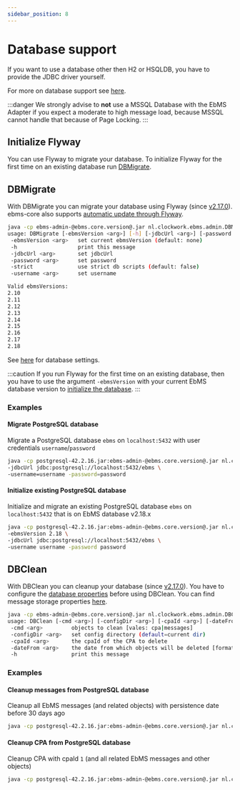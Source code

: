 ```yaml
---
sidebar_position: 8
---
```


# Database support

If you want to use a database other then H2 or HSQLDB, you have to provide the JDBC driver yourself.

For more on database support see [here](/ebms-core/database.md).

:::danger
We strongly advise to **not** use a MSSQL Database with the EbMS Adapter if you expect a moderate to high message load, because MSSQL cannot handle that because of Page Locking.
:::

## Initialize Flyway

You can use Flyway to migrate your database. To initialize Flyway for the first time on an existing database run [DBMigrate](#dbmigrate).

## DBMigrate

With DBMigrate you can migrate your database using Flyway (since [v2.17.0](/ebms-core/release.md#ebms-core-2170jar)). ebms-core also supports [automatic update through Flyway](/ebms-core/database.md#flyway).

```sh
java -cp ebms-admin-@ebms.core.version@.jar nl.clockwork.ebms.admin.DBMigrate -h
usage: DBMigrate [-ebmsVersion <arg>] [-h] [-jdbcUrl <arg>] [-password <arg>] [-strict] [-username <arg>]
 -ebmsVersion <arg>   set current ebmsVersion (default: none)
 -h                   print this message
 -jdbcUrl <arg>       set jdbcUrl
 -password <arg>      set password
 -strict              use strict db scripts (default: false)
 -username <arg>      set username

Valid ebmsVersions:
2.10
2.11
2.12
2.13
2.14
2.15
2.16
2.17
2.18
```

See [here](/ebms-core/database.md) for database settings.  

:::caution
If you run Flyway for the first time on an existing database, then you have to use the argument `-ebmsVersion` with your current EbMS database version to [initialize the database](#initialize).
:::

### Examples

#### Migrate PostgreSQL database

Migrate a PostgreSQL database `ebms` on `localhost:5432` with user credentials `username`/`password`

```sh
java -cp postgresql-42.2.16.jar:ebms-admin-@ebms.core.version@.jar nl.clockwork.ebms.admin.DBMigrate \
-jdbcUrl jdbc:postgresql://localhost:5432/ebms \
-username=username -password=password
```

#### Initialize existing PostgreSQL database

Initialize and migrate an existing PostgreSQL database `ebms` on `localhost:5432` that is on EbMS database v2.18.x

```sh
java -cp postgresql-42.2.16.jar:ebms-admin-@ebms.core.version@.jar nl.clockwork.ebms.admin.DBMigrate \
-ebmsVersion 2.18 \
-jdbcUrl jdbc:postgresql://localhost:5432/ebms \
-username username -password password
```

## DBClean

With DBClean you can cleanup your database (since [v2.17.0](/ebms-core/release.md#ebms-core-2170jar)). You have to configure the [database properties](properties#database) before using DBClean. You can find message storage properties [here](/ebms-core/properties.md#ebms-message-storage).

```sh
java -cp ebms-admin-@ebms.core.version@.jar nl.clockwork.ebms.admin.DBClean -h
usage: DBClean [-cmd <arg>] [-configDir <arg>] [-cpaId <arg>] [-dateFrom <arg>] [-h]
 -cmd <arg>         objects to clean [vales: cpa|messages]
 -configDir <arg>   set config directory (default=current dir)
 -cpaId <arg>       the cpaId of the CPA to delete
 -dateFrom <arg>    the date from which objects will be deleted [format: YYYYMMDD][default: now - 30 days]
 -h                 print this message
 ```

### Examples

#### Cleanup messages from PostgreSQL database

Cleanup all EbMS messages (and related objects) with persistence date before 30 days ago

```sh
java -cp postgresql-42.2.16.jar:ebms-admin-@ebms.core.version@.jar nl.clockwork.ebms.admin.DBClean -cmd messages
```

#### Cleanup CPA from PostgreSQL database

Cleanup CPA with cpaId `1` (and all related EbMS messages and other objects)

```sh
java -cp postgresql-42.2.16.jar:ebms-admin-@ebms.core.version@.jar nl.clockwork.ebms.admin.DBClean -cmd cpa -cpaId=1
```
